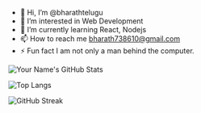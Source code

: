 - 👋 Hi, I’m @bharathtelugu
- 👀 I’m interested in Web Development 
- 🌱 I’m currently learning React, Nodejs
- 📫 How to reach me bharath738610@gmail.com
- ⚡ Fun fact I am not only a man behind the computer.

![Your Name's GitHub Stats](https://github-readme-stats.vercel.app/api?username=bharathtelugu&show_icons=true&theme=tokyonight)

![Top Langs](https://github-readme-stats.vercel.app/api/top-langs/?username=bharathtelugu&layout=compact&theme=tokyonight)

![GitHub Streak](https://github-readme-streak-stats.herokuapp.com/?user=YOUR_USERNAME&theme=tokyonight)


<!---
bharathtelugu/bharathtelugu is a ✨ special ✨ repository because its `README.md` (this file) appears on your GitHub profile.
You can click the Preview link to take a look at your changes.
--->
